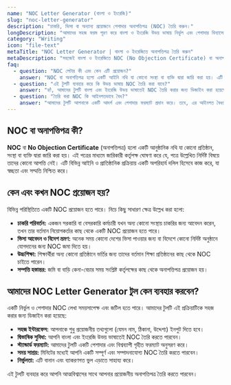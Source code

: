 ```yaml
---
name: "NOC Letter Generator (বাংলা ও ইংরেজি)"
slug: "noc-letter-generator"
description: "চাকরি, ভিসা বা অন্যান্য প্রয়োজনে পেশাদার অনাপত্তিপত্র (NOC) তৈরি করুন।"
longDescription: "আমাদের সহজ ফরম পূরণ করে বাংলা ও ইংরেজি উভয় ভাষায় নির্ভুল এবং পেশাদার বিন্যাসের অনাপত্তিপত্র (No Objection Certificate) তৈরি করুন। সময় বাঁচান এবং নির্ভুলতা নিশ্চিত করুন।"
category: "Writing"
icon: "file-text"
metaTitle: "NOC Letter Generator | বাংলা ও ইংরেজিতে অনাপত্তিপত্র তৈরি করুন"
metaDescription: "সহজেই বাংলা ও ইংরেজিতে NOC (No Objection Certificate) বা অনাপত্তিপত্র তৈরি করুন। চাকরি, ভিসা বা অন্যান্য প্রাতিষ্ঠানিক কাজের জন্য আমাদের ফ্রি জেনারেটর ব্যবহার করুন।"
faq:
  - question: "NOC লেটার কী এবং কেন এটি প্রয়োজন?"
    answer: "NOC বা অনাপত্তিপত্র হলো একটি আইনি নথি যা কোনো সংস্থা বা ব্যক্তি দ্বারা জারি করা হয়। এটি প্রমাণ করে যে, কোনো নির্দিষ্ট বিষয়ে তাদের কোনো আপত্তি নেই। চাকরি পরিবর্তন, বিদেশ ভ্রমণ, বা কোনো নির্দিষ্ট প্রকল্পের জন্য এটি প্রয়োজন হতে পারে।"
  - question: "এই টুলটি ব্যবহার করে কি উভয় ভাষায় NOC তৈরি করা যাবে?"
    answer: "হ্যাঁ, আমাদের টুলটি বাংলা এবং ইংরেজি উভয় ভাষাতেই NOC তৈরি করার জন্য ডিজাইন করা হয়েছে। আপনি আপনার প্রয়োজন অনুযায়ী ভাষা নির্বাচন করতে পারবেন।"
  - question: "তৈরি করা NOC কি আইনগতভাবে বৈধ?"
    answer: "আমাদের টুলটি আপনাকে একটি আদর্শ এবং পেশাদার ফরম্যাট প্রদান করে। তবে, এর আইনগত বৈধতা নিশ্চিত করার জন্য এটিকে অবশ্যই সংশ্লিষ্ট কর্তৃপক্ষের দ্বারা স্বাক্ষরিত এবং সিলমোহরযুক্ত হতে হবে। এটি একটি খসড়া তৈরির জন্য সেরা টুল।"
---
```


## NOC বা অনাপত্তিপত্র কী?

**NOC** বা **No Objection Certificate** (অনাপত্তিপত্র) হলো একটি আনুষ্ঠানিক নথি যা কোনো প্রতিষ্ঠান, সংস্থা বা ব্যক্তি দ্বারা জারি করা হয়। এই পত্রের মাধ্যমে জারিকারী কর্তৃপক্ষ ঘোষণা করে যে, পত্রে উল্লেখিত নির্দিষ্ট বিষয়ে তাদের কোনো আপত্তি নেই। এটি বিভিন্ন আইনি ও প্রাতিষ্ঠানিক প্রক্রিয়ায় একটি অপরিহার্য দলিল হিসেবে কাজ করে, যা স্বচ্ছতা এবং সম্মতি নিশ্চিত করে।

## কেন এবং কখন NOC প্রয়োজন হয়?

বিভিন্ন পরিস্থিতিতে একটি NOC প্রয়োজন হতে পারে। নিচে কিছু সাধারণ ক্ষেত্র উল্লেখ করা হলো:
*   **চাকরি পরিবর্তন:** একজন সরকারি বা বেসরকারি কর্মচারী যখন অন্য কোনো সংস্থায় চাকরির জন্য আবেদন করেন, তখন তার বর্তমান নিয়োগকর্তার কাছ থেকে একটি NOC প্রয়োজন হতে পারে।
*   **ভিসা আবেদন ও বিদেশ ভ্রমণ:** অনেক সময় কোনো দেশের ভিসা পাওয়ার জন্য বা বিদেশে কোনো নির্দিষ্ট অনুষ্ঠানে যোগদানের জন্য NOC জমা দিতে হয়।
*   **উচ্চশিক্ষা:** শিক্ষার্থীরা অন্য কোনো প্রতিষ্ঠানে ভর্তির জন্য তাদের বর্তমান শিক্ষা প্রতিষ্ঠানের কাছ থেকে NOC চাইতে পারেন।
*   **সম্পত্তি হস্তান্তর:** জমি বা বাড়ি কেনা-বেচার সময় সংশ্লিষ্ট কর্তৃপক্ষের কাছ থেকে অনাপত্তিপত্র প্রয়োজন হয়।

## আমাদের NOC Letter Generator টুল কেন ব্যবহার করবেন?

একটি নির্ভুল ও পেশাদার NOC লেখা সময়সাপেক্ষ এবং জটিল হতে পারে। আমাদের টুলটি এই প্রক্রিয়াটিকে সহজ করার জন্য ডিজাইন করা হয়েছে:
*   **সহজ ইন্টারফেস:** আপনাকে শুধু প্রয়োজনীয় তথ্যগুলো (যেমন নাম, ঠিকানা, উদ্দেশ্য) ইনপুট দিতে হবে।
*   **দ্বিভাষিক সুবিধা:** আপনি বাংলা এবং ইংরেজি উভয় ভাষাতেই NOC তৈরি করতে পারবেন।
*   **স্ট্যান্ডার্ড ফরম্যাট:** আমাদের টুলটি একটি পেশাদার এবং বিশ্বব্যাপী গৃহীত ফরম্যাট অনুসরণ করে।
*   **সময় সাশ্রয়:** মিনিটের মধ্যেই আপনি একটি সম্পূর্ণ এবং সম্পাদনাযোগ্য NOC তৈরি করতে পারবেন।
*   **নির্ভুলতা:** এটি বানান এবং ব্যাকরণগত ভুল এড়াতে সাহায্য করে।

এই টুলটি ব্যবহার করে আপনি আত্মবিশ্বাসের সাথে আপনার প্রয়োজনীয় অনাপত্তিপত্র তৈরি করতে পারবেন।
